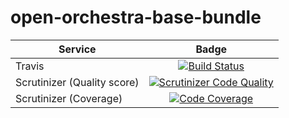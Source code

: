 open-orchestra-base-bundle
========================

| Service       | Badge         |
| ------------- |:-------------:|
| Travis | [![Build Status](https://magnum.travis-ci.com/itkg/open-orchestra-base-bundle.svg?token=jFMwikTSYoZgNjR86FGs&branch=master)](https://magnum.travis-ci.com/itkg/open-orchestra-base-bundle) |
| Scrutinizer (Quality score) | [![Scrutinizer Code Quality](https://scrutinizer-ci.com/g/open-orchestra/open-orchestra-base-bundle/badges/quality-score.png?b=master)](https://scrutinizer-ci.com/g/open-orchestra/open-orchestra-base-bundle/?branch=master) |
| Scrutinizer (Coverage) | [![Code Coverage](https://scrutinizer-ci.com/g/open-orchestra/open-orchestra-base-bundle/badges/coverage.png?b=master)](https://scrutinizer-ci.com/g/open-orchestra/open-orchestra-base-bundle/?branch=master) |
